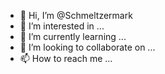 - 👋 Hi, I’m @Schmeltzermark
- 👀 I’m interested in ...
- 🌱 I’m currently learning ...
- 💞️ I’m looking to collaborate on ...
- 📫 How to reach me ...

<!---
Schmeltzermark/Schmeltzermark is a ✨ special ✨ repository because its `README.md` (this file) appears on your GitHub profile.
You can click the Preview link to take a look at your changes.
--->
